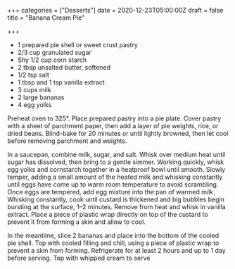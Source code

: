 +++
categories = ["Desserts"]
date = 2020-12-23T05:00:00Z
draft = false
title = "Banana Cream Pie"

+++
* 1 prepared pie shell or sweet crust pastry 
* 2/3 cup granulated sugar 
* Shy 1/2 cup corn starch 
* 2 tbsp unsalted butter, softened 
* 1/2 tsp salt 
* 1 tbsp and 1 tsp vanilla extract 
* 3 cups milk 
* 2 large bananas 
* 4 egg yolks

Preheat oven to 325°. Place prepared pastry into a pie plate. Cover pastry with a sheet of parchment paper, then add a layer of pie weights, rice, or dried beans. Blind-bake for 20 minutes or until lightly browned, then let cool before removing parchment and weights. 

In a saucepan, combine milk, sugar, and salt. Whisk over medium heat until sugar has dissolved, then bring to a gentle simmer. Working quickly, whisk egg yolks and cornstarch together in a heatproof bowl until smooth. Slowly temper, adding a small amount of the heated milk and whisking constantly until eggs have come up to warm room temperature to avoid scrambling. Once eggs are tempered, add egg mixture into the pan of warmed milk. Whisking constantly, cook until custard is thickened and big bubbles begin bursting at the surface, 1–2 minutes. Remove from heat and whisk in vanilla extract. Place a piece of plastic wrap directly on top of the custard to prevent it from forming a skin and allow to cool. 

In the meantime, slice 2 bananas and place into the bottom of the cooled pie shell. Top with cooled filling and chill, using a piece of plastic wrap to prevent a skin from forming. Refrigerate for at least 2 hours and up to 1 day before serving. Top with whipped cream to serve